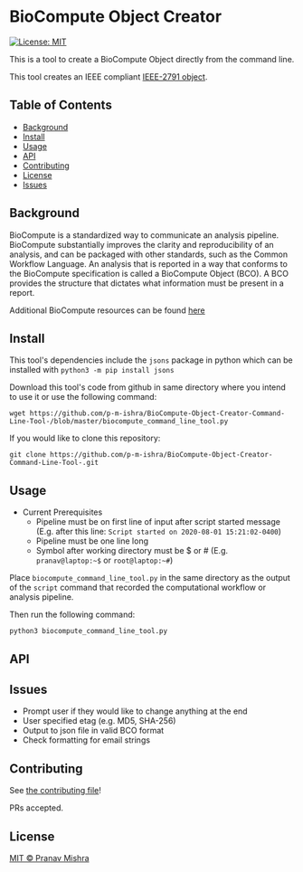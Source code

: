 # BioCompute Object Creator 

[![License: MIT](https://img.shields.io/badge/License-MIT-yellow.svg)](https://opensource.org/licenses/MIT)

This is a tool to create a BioCompute Object directly from the command line.

This tool creates an IEEE compliant [IEEE-2791 object](https://opensource.ieee.org/2791-object/ieee-2791-schema/).

## Table of Contents

- [Background](#background)
- [Install](#install)
- [Usage](#usage)
- [API](#api)
- [Contributing](#contributing)
- [License](#license)
- [Issues](#issues)

## Background

BioCompute is a standardized way to communicate an analysis pipeline. BioCompute substantially improves the clarity and reproducibility of an analysis, and can be packaged with other standards, such as the Common Workflow Language. An analysis that is reported in a way that conforms to the BioCompute specification is called a BioCompute Object (BCO). A BCO provides the structure that dictates what information must be present in a report. 

Additional BioCompute resources can be found [here](https://biocomputeobject.org/)

## Install

This tool's dependencies include the `jsons` package in python which can be installed with `python3 -m pip install jsons` 

Download this tool's code from github in same directory where you intend to use it or use the following command:

```
wget https://github.com/p-m-ishra/BioCompute-Object-Creator-Command-Line-Tool-/blob/master/biocompute_command_line_tool.py
```

If you would like to clone this repository: 

```
git clone https://github.com/p-m-ishra/BioCompute-Object-Creator-Command-Line-Tool-.git
```

## Usage

* Current Prerequisites
  * Pipeline must be on first line of input after script started message (E.g. after this line: `Script started on 2020-08-01 15:21:02-0400`) 
  * Pipeline must be one line long
  * Symbol after working directory must be $ or # (E.g. `pranav@laptop:~$` or `root@laptop:~#`)

Place `biocompute_command_line_tool.py` in the same directory as the output of the `script` command that recorded the computational workflow or analysis pipeline.

Then run the following command:
```
python3 biocompute_command_line_tool.py 
```

## API

## Issues

* Prompt user if they would like to change anything at the end
* User specified etag (e.g. MD5, SHA-256)
* Output to json file in valid BCO format
* Check formatting for email strings

## Contributing

See [the contributing file](CONTRIBUTING.md)!

PRs accepted.

## License

[MIT © Pranav Mishra](LICENSE)
